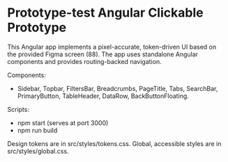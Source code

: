 # Prototype-test Angular Clickable Prototype

This Angular app implements a pixel-accurate, token-driven UI based on the provided Figma screen (88). The app uses standalone Angular components and provides routing-backed navigation.

Components:
- Sidebar, Topbar, FiltersBar, Breadcrumbs, PageTitle, Tabs, SearchBar, PrimaryButton, TableHeader, DataRow, BackButtonFloating.

Scripts:
- npm start (serves at port 3000)
- npm run build

Design tokens are in src/styles/tokens.css. Global, accessible styles are in src/styles/global.css.
